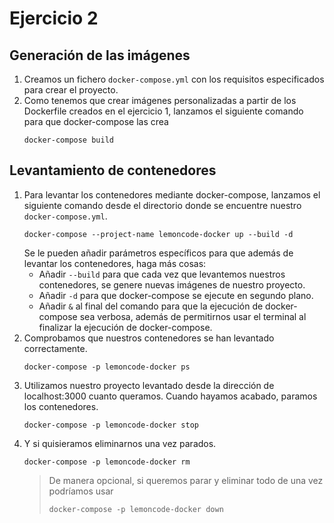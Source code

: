 # Ejercicio 2
## Generación de las imágenes
1. Creamos un fichero `docker-compose.yml` con los requisitos especificados para crear el proyecto.
2. Como tenemos que crear imágenes personalizadas a partir de los Dockerfile creados en el ejercicio 1, lanzamos el siguiente comando para que docker-compose las crea
    ```
    docker-compose build
    ```

## Levantamiento de contenedores
1. Para levantar los contenedores mediante docker-compose, lanzamos el siguiente comando desde el directorio donde se encuentre nuestro `docker-compose.yml`. 
    ```
    docker-compose --project-name lemoncode-docker up --build -d
    ```
    Se le pueden añadir parámetros específicos para que además de levantar los contenedores, haga más cosas:
    - Añadir `--build` para que cada vez que levantemos nuestros contenedores, se genere nuevas imágenes de nuestro proyecto.
    - Añadir `-d` para que docker-compose se ejecute en segundo plano.
    - Añadir `&` al final del comando para que la ejecución de docker-compose sea verbosa, además de permitirnos usar el terminal al finalizar la ejecución de docker-compose.
2. Comprobamos que nuestros contenedores se han levantado correctamente.
    ```
    docker-compose -p lemoncode-docker ps
    ```
3. Utilizamos nuestro proyecto levantado desde la dirección de localhost:3000 cuanto queramos. Cuando hayamos acabado, paramos los contenedores.
    ```
    docker-compose -p lemoncode-docker stop
    ```
4. Y si quisieramos eliminarnos una vez parados.
    ```
    docker-compose -p lemoncode-docker rm
    ```
    > De manera opcional, si queremos parar y eliminar todo de una vez podríamos usar
    > ```
    > docker-compose -p lemoncode-docker down
    > ```
